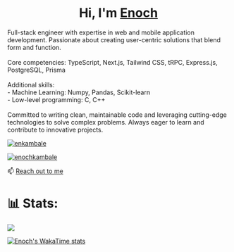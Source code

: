<h1 align="center">Hi, I'm <a href="https://enkambale.com">Enoch</a></h1>
<p align="left">
Full-stack engineer with expertise in web and mobile application development. Passionate about creating user-centric solutions that blend form and function.
<br/><br/>
Core competencies: TypeScript, Next.js, Tailwind CSS, tRPC, Express.js, PostgreSQL, Prisma
<br/><br/>
Additional skills:
<br/>
- Machine Learning: Numpy, Pandas, Scikit-learn
<br/>
- Low-level programming: C, C++
<br/><br/>
Committed to writing clean, maintainable code and leveraging cutting-edge technologies to solve complex problems. Always eager to learn and contribute to innovative projects.
</p>


<p align="left"> <a href="https://twitter.com/enkambale" target="blank"><img src="https://img.shields.io/twitter/follow/enkambale?logo=twitter&style=for-the-badge" alt="enkambale" /></a> </p>
<p align="left"><a href="https://www.linkedin.com/in/enochkambale" target="blank"><img src="https://img.shields.io/badge/LinkedIn-0077B5?style=for-the-badge&logo=linkedin&logoColor=white" alt="enochkambale" /></a> </p>

📫 [Reach out to me](https://dev.enkambale.com/#contact)


# 📊 Stats:
![](https://github-readme-streak-stats.herokuapp.com/?user=camballe&theme=dark&hide_border=false) <br/>

[![Enoch's WakaTime stats](https://github-readme-stats.vercel.app/api/wakatime?username=enkambale&theme=dark&layout=compact&custom_title=WakaTime%20Stats%20(Last%207%20Days))](https://github.com/anuraghazra/github-readme-stats)
